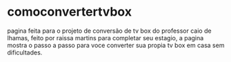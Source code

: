 # comoconvertertvbox 
pagina feita para o projeto de conversão de tv box do professor caio de lhamas, feito por raissa martins para completar seu estagio, a pagina mostra o passo a passo para voce converter sua propia tv box em casa sem dificultades.

